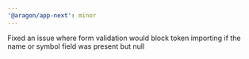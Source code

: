 ```yaml
---
'@aragon/app-next': minor
---
```


Fixed an issue where form validation would block token importing if the name or symbol field was present but null
